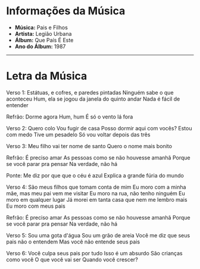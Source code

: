 # Informações da Música

- **Música:** Pais e Filhos
- **Artista:** Legião Urbana
- **Álbum:** Que País É Este
- **Ano do Álbum:** 1987

---

# Letra da Música

Verso 1:
Estátuas, e cofres, e paredes pintadas
Ninguém sabe o que aconteceu
Hum, ela se jogou da janela do quinto andar
Nada é fácil de entender

Refrão:
Dorme agora
Hum, hum
É só o vento lá fora

Verso 2:
Quero colo
Vou fugir de casa
Posso dormir aqui com vocês?
Estou com medo
Tive um pesadelo
Só vou voltar depois das três

Verso 3:
Meu filho vai ter nome de santo
Quero o nome mais bonito

Refrão:
É preciso amar
As pessoas como se não houvesse amanhã
Porque se você parar pra pensar
Na verdade, não há

Ponte:
Me diz por que que o céu é azul
Explica a grande fúria do mundo

Verso 4:
São meus filhos que tomam conta de mim
Eu moro com a minha mãe, mas meu pai vem me visitar
Eu moro na rua, não tenho ninguém
Eu moro em qualquer lugar
Já morei em tanta casa que nem me lembro mais
Eu moro com meus pais

Refrão:
É preciso amar
As pessoas como se não houvesse amanhã
Porque se você parar pra pensar
Na verdade, não há

Verso 5:
Sou uma gota d'água
Sou um grão de areia
Você me diz que seus pais não o entendem
Mas você não entende seus pais

Verso 6:
Você culpa seus pais por tudo
Isso é um absurdo
São crianças como você
O que você vai ser
Quando você crescer?
